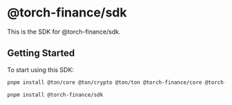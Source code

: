 # @torch-finance/sdk

This is the SDK for @torch-finance/sdk.

## Getting Started

To start using this SDK:

```bash
pnpm install @ton/core @ton/crypto @ton/ton @torch-finance/core @torch-finance/dex-contract-wrapper @torch-finance/simulator zod

pnpm install @torch-finance/sdk
```

